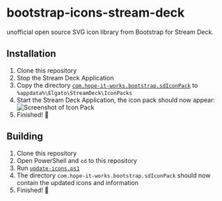 # bootstrap-icons-stream-deck
unofficial open source SVG icon library from Bootstrap for Stream Deck.

## Installation

1. Clone this repository
2. Stop the Stream Deck Application
3. Copy the directory [`com.hope-it-works.bootstrap.sdIconPack`](./com.hope-it-works.bootstrap.sdIconPack/) to `%appdata%\Elgato\StreamDeck\IconPacks`
4. Start the Stream Deck Application, the icon pack should now appear:<br>
![Screenshot of Icon Pack](https://i.gyazo.com/f64d8c7b37ff2a933d3e2e8c2a974cb7.png)
5. Finished! 🎉

## Building

1. Clone this repository
2. Open PowerShell and `cd` to this repository
3. Run [`update-icons.ps1`](./update-icons.ps1)
4. The directory `com.hope-it-works.bootstrap.sdIconPack` should now contain the updated icons and information
5. Finished! 🎉
